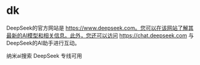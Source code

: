 # dk


DeepSeek的官方网站是 https://www.deepseek.com。您可以在该网站了解其最新的AI模型和相关信息。此外，您还可以访问 https://chat.deepseek.com 与DeepSeek的AI助手进行互动。


纳米ai搜索   DeepSeek   专线可用








